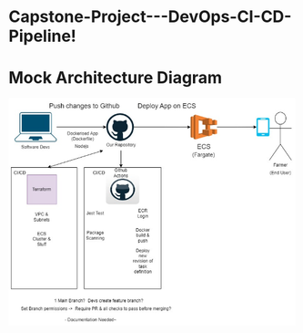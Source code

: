# Capstone-Project---DevOps-CI-CD-Pipeline!

# Mock Architecture Diagram
![Alt text](Capstone%20Project.jpg)